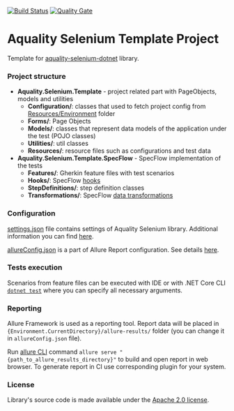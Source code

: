 [![Build Status](https://dev.azure.com/aquality-automation/aquality-automation/_apis/build/status/aquality-automation.aquality-selenium-dotnet-template?branchName=master)](https://dev.azure.com/aquality-automation/aquality-automation/_build/latest?definitionId=10&branchName=master)
[![Quality Gate](https://sonarcloud.io/api/project_badges/measure?project=aquality-automation_aquality-selenium-dotnet-template&metric=alert_status)](https://sonarcloud.io/dashboard?id=aquality-automation_aquality-selenium-dotnet-template)

# Aquality Selenium Template Project
Template for [aquality-selenium-dotnet](https://github.com/aquality-automation/aquality-selenium-dotnet) library.

### Project structure
- **Aquality.Selenium.Template** - project related part with PageObjects, models and utilities
  - **Configuration/**: classes that used to fetch project config from [Resources/Environment](https://github.com/aquality-automation/aquality-selenium-dotnet-template/blob/master/Aquality.Selenium.Template/Aquality.Selenium.Template/Resources/Environment) folder
  - **Forms/**: Page Objects
  - **Models/**: classes that represent data models of the application under the test (POJO classes) 
  - **Utilities/**: util classes
  - **Resources/**: resource files such as configurations and test data
- **Aquality.Selenium.Template.SpecFlow** - SpecFlow implementation of the tests
  - **Features/**: Gherkin feature files with test scenarios
  - **Hooks/**: SpecFlow [hooks](https://specflow.org/documentation/Hooks/)
  - **StepDefinitions/**: step definition classes
  - **Transformations/**: SpecFlow [data transformations](https://specflow.org/documentation/Step-Argument-Transformations/)

### Configuration
[settings.json](https://github.com/aquality-automation/aquality-selenium-dotnet-template/blob/master/Aquality.Selenium.Template/Aquality.Selenium.Template/Resources/settings.json) file contains settings of Aquality Selenium library. Additional information you can find [here](https://github.com/aquality-automation/aquality-selenium-dotnet/wiki/Overview-(English)).

[allureConfig.json](https://github.com/aquality-automation/aquality-selenium-dotnet-template/blob/master/Aquality.Selenium.Template/Aquality.Selenium.Template.SpecFlow/allureConfig.json) is a part of Allure Report configuration. See details [here](https://github.com/allure-framework/allure-csharp#configuration).

### Tests execution
Scenarios from feature files can be executed with IDE
or with .NET Core CLI [```dotnet test```](https://docs.microsoft.com/en-us/dotnet/core/tools/dotnet-test) where you can specify all necessary arguments.

### Reporting 
Allure Framework is used as a reporting tool. Report data will be placed in ```{Environment.CurrentDirectory}/allure-results/``` folder (you can change it in ```allureConfig.json``` file).

Run [allure CLI](https://docs.qameta.io/allure/#_commandline) command ```allure serve "{path_to_allure_results_directory}"``` to build and open report in web browser. To generate report in CI use corresponding plugin for your system.


### License
Library's source code is made available under the [Apache 2.0 license](https://github.com/aquality-automation/aquality-selenium-dotnet-template/blob/master/LICENSE).
